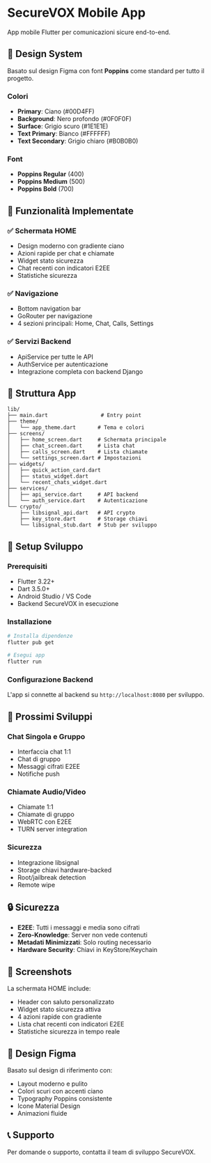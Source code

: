 # SecureVOX Mobile App

App mobile Flutter per comunicazioni sicure end-to-end.

## 🎨 Design System

Basato sul design Figma con font **Poppins** come standard per tutto il progetto.

### Colori
- **Primary**: Ciano (#00D4FF)
- **Background**: Nero profondo (#0F0F0F)
- **Surface**: Grigio scuro (#1E1E1E)
- **Text Primary**: Bianco (#FFFFFF)
- **Text Secondary**: Grigio chiaro (#B0B0B0)

### Font
- **Poppins Regular** (400)
- **Poppins Medium** (500)
- **Poppins Bold** (700)

## 🚀 Funzionalità Implementate

### ✅ Schermata HOME
- Design moderno con gradiente ciano
- Azioni rapide per chat e chiamate
- Widget stato sicurezza
- Chat recenti con indicatori E2EE
- Statistiche sicurezza

### ✅ Navigazione
- Bottom navigation bar
- GoRouter per navigazione
- 4 sezioni principali: Home, Chat, Calls, Settings

### ✅ Servizi Backend
- ApiService per tutte le API
- AuthService per autenticazione
- Integrazione completa con backend Django

## 📱 Struttura App

```
lib/
├── main.dart                 # Entry point
├── theme/
│   └── app_theme.dart       # Tema e colori
├── screens/
│   ├── home_screen.dart     # Schermata principale
│   ├── chat_screen.dart     # Lista chat
│   ├── calls_screen.dart    # Lista chiamate
│   └── settings_screen.dart # Impostazioni
├── widgets/
│   ├── quick_action_card.dart
│   ├── status_widget.dart
│   └── recent_chats_widget.dart
├── services/
│   ├── api_service.dart     # API backend
│   └── auth_service.dart    # Autenticazione
└── crypto/
    ├── libsignal_api.dart   # API crypto
    ├── key_store.dart       # Storage chiavi
    └── libsignal_stub.dart  # Stub per sviluppo
```

## 🔧 Setup Sviluppo

### Prerequisiti
- Flutter 3.22+
- Dart 3.5.0+
- Android Studio / VS Code
- Backend SecureVOX in esecuzione

### Installazione
```bash
# Installa dipendenze
flutter pub get

# Esegui app
flutter run
```

### Configurazione Backend
L'app si connette al backend su `http://localhost:8080` per sviluppo.

## 🎯 Prossimi Sviluppi

### Chat Singola e Gruppo
- Interfaccia chat 1:1
- Chat di gruppo
- Messaggi cifrati E2EE
- Notifiche push

### Chiamate Audio/Video
- Chiamate 1:1
- Chiamate di gruppo
- WebRTC con E2EE
- TURN server integration

### Sicurezza
- Integrazione libsignal
- Storage chiavi hardware-backed
- Root/jailbreak detection
- Remote wipe

## 🔒 Sicurezza

- **E2EE**: Tutti i messaggi e media sono cifrati
- **Zero-Knowledge**: Server non vede contenuti
- **Metadati Minimizzati**: Solo routing necessario
- **Hardware Security**: Chiavi in KeyStore/Keychain

## 📱 Screenshots

La schermata HOME include:
- Header con saluto personalizzato
- Widget stato sicurezza attiva
- 4 azioni rapide con gradiente
- Lista chat recenti con indicatori E2EE
- Statistiche sicurezza in tempo reale

## 🎨 Design Figma

Basato sul design di riferimento con:
- Layout moderno e pulito
- Colori scuri con accenti ciano
- Typography Poppins consistente
- Icone Material Design
- Animazioni fluide

## 📞 Supporto

Per domande o supporto, contatta il team di sviluppo SecureVOX.
